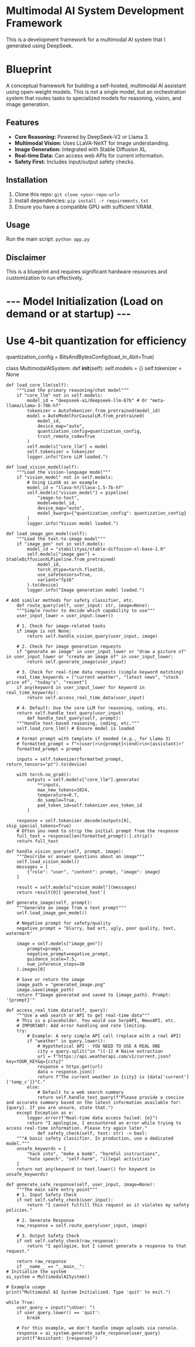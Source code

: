 # Multimodal AI System Development Framework
This is a development framework for a multimodal AI system that I generated using DeepSeek. 
# Blueprint

A conceptual framework for building a self-hosted, multimodal AI assistant using open-weight models. This is not a single model, but an orchestration system that routes tasks to specialized models for reasoning, vision, and image generation.

## Features

*   **Core Reasoning:** Powered by DeepSeek-V2 or Llama 3.
*   **Multimodal Vision:** Uses LLaVA-NeXT for image understanding.
*   **Image Generation:** Integrated with Stable Diffusion XL.
*   **Real-time Data:** Can access web APIs for current information.
*   **Safety First:** Includes input/output safety checks.

## Installation

1.  Clone this repo: `git clone <your-repo-url>`
2.  Install dependencies: `pip install -r requirements.txt`
3.  Ensure you have a compatible GPU with sufficient VRAM.

## Usage

Run the main script: `python app.py`

## Disclaimer

This is a blueprint and requires significant hardware resources and customization to run effectively.




# --- Model Initialization (Load on demand or at startup) ---
# Use 4-bit quantization for efficiency
quantization_config = BitsAndBytesConfig(load_in_4bit=True)

class MultimodalAISystem:
    def __init__(self):
        self.models = {}
        self.tokenizer = None
        
    def load_core_llm(self):
        """Load the primary reasoning/chat model"""
        if "core_llm" not in self.models:
            model_id = "deepseek-ai/deepseek-llm-67b" # Or "meta-llama/Llama-3-70b-hf"
            tokenizer = AutoTokenizer.from_pretrained(model_id)
            model = AutoModelForCausalLM.from_pretrained(
                model_id,
                device_map="auto",
                quantization_config=quantization_config,
                trust_remote_code=True
            )
            self.models["core_llm"] = model
            self.tokenizer = tokenizer
            logger.info("Core LLM loaded.")
            
    def load_vision_model(self):
        """Load the vision-language model"""
        if "vision_model" not in self.models:
            # Using LLaVA as an example
            model_id = "llava-hf/llava-1.5-7b-hf"
            self.models["vision_model"] = pipeline(
                "image-to-text",
                model=model_id,
                device_map="auto",
                model_kwargs={"quantization_config": quantization_config}
            )
            logger.info("Vision model loaded.")
            
    def load_image_gen_model(self):
        """Load the text-to-image model"""
        if "image_gen" not in self.models:
            model_id = "stabilityai/stable-diffusion-xl-base-1.0"
            self.models["image_gen"] = StableDiffusionXLPipeline.from_pretrained(
                model_id,
                torch_dtype=torch.float16,
                use_safetensors=True,
                variant="fp16"
            ).to(device)
            logger.info("Image generation model loaded.")
            
    # Add similar methods for safety classifier, etc.
        def route_query(self, user_input: str, image=None):
        """Simple router to decide which capability to use"""
        user_input_lower = user_input.lower()
        
        # 1. Check for image-related tasks
        if image is not None:
            return self.handle_vision_query(user_input, image)
            
        # 2. Check for image generation requests
        if "generate an image" in user_input_lower or "draw a picture of" in user_input_lower or "create an image of" in user_input_lower:
            return self.generate_image(user_input)
            
        # 3. Check for real-time data requests (simple keyword matching)
        real_time_keywords = ["current weather", "latest news", "stock price of", "today's", "recent"]
        if any(keyword in user_input_lower for keyword in real_time_keywords):
            return self.access_real_time_data(user_input)
            
        # 4. Default: Use the core LLM for reasoning, coding, etc.
        return self.handle_text_query(user_input)
            def handle_text_query(self, prompt):
        """Handle text-based reasoning, coding, etc."""
        self.load_core_llm() # Ensure model is loaded
        
        # Format prompt with template if needed (e.g., for Llama 3)
        # formatted_prompt = f"<|user|>\n{prompt}<|end|>\n<|assistant|>"
        formatted_prompt = prompt
        
        inputs = self.tokenizer(formatted_prompt, return_tensors="pt").to(device)
        
        with torch.no_grad():
            outputs = self.models["core_llm"].generate(
                **inputs,
                max_new_tokens=1024,
                temperature=0.7,
                do_sample=True,
                pad_token_id=self.tokenizer.eos_token_id
            )
            
        response = self.tokenizer.decode(outputs[0], skip_special_tokens=True)
        # Often you need to strip the initial prompt from the response
        full_text = response[len(formatted_prompt):].strip()
        return full_text
        
    def handle_vision_query(self, prompt, image):
        """Describe or answer questions about an image"""
        self.load_vision_model()
        messages = [
            {"role": "user", "content": prompt, "image": image}
        ]
        
        result = self.models["vision_model"](messages)
        return result[0]['generated_text']
        
    def generate_image(self, prompt):
        """Generate an image from a text prompt"""
        self.load_image_gen_model()
        
        # Negative prompt for safety/quality
        negative_prompt = "blurry, bad art, ugly, poor quality, text, watermark"
        
        image = self.models["image_gen"](
            prompt=prompt,
            negative_prompt=negative_prompt,
            guidance_scale=7.5,
            num_inference_steps=30
        ).images[0]
        
        # Save or return the image
        image_path = "generated_image.png"
        image.save(image_path)
        return f"Image generated and saved to {image_path}. Prompt: '{prompt}'"
        
    def access_real_time_data(self, query):
        """Use a web search or API to get real-time data"""
        # This is a placeholder. You would use SerpAPI, NewsAPI, etc.
        # IMPORTANT: Add error handling and rate limiting.
        try:
            # Example: A very simple API call (replace with a real API)
            if "weather" in query.lower():
                # Hypothetical API - YOU NEED TO USE A REAL ONE
                city = query.split("in ")[-1] # Naive extraction
                url = f"https://api.weatherapi.com/v1/current.json?key=YOUR_KEY&q={city}"
                response = httpx.get(url)
                data = response.json()
                return f"The current weather in {city} is {data['current']['temp_c']}°C."
            else:
                # Default to a web search summary
                return self.handle_text_query(f"Please provide a concise and accurate summary based on the latest information available for: {query}. If you are unsure, state that.")
        except Exception as e:
            logger.error(f"Real-time data access failed: {e}")
            return "I apologize, I encountered an error while trying to access real-time information. Please try again later."
                def safety_check(self, text: str) -> bool:
        """A basic safety classifier. In production, use a dedicated model."""
        unsafe_keywords = [
            "hack into", "make a bomb", "harmful instructions",
            "hate speech", "self-harm", "illegal activities"
        ]
        return not any(keyword in text.lower() for keyword in unsafe_keywords)

    def generate_safe_response(self, user_input, image=None):
        """The main safe entry point"""
        # 1. Input Safety Check
        if not self.safety_check(user_input):
            return "I cannot fulfill this request as it violates my safety policies."
            
        # 2. Generate Response
        raw_response = self.route_query(user_input, image)
        
        # 3. Output Safety Check
        if not self.safety_check(raw_response):
            return "I apologize, but I cannot generate a response to that request."
            
        return raw_response
        if __name__ == "__main__":
    # Initialize the system
    ai_system = MultimodalAISystem()
    
    # Example usage
    print("Multimodal AI System Initialized. Type 'quit' to exit.")
    
    while True:
        user_query = input("\nUser: ")
        if user_query.lower() == 'quit':
            break
            
        # For this example, we don't handle image uploads via console.
        response = ai_system.generate_safe_response(user_query)
        print(f"Assistant: {response}")
